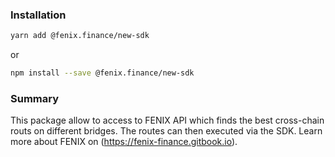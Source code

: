 ### Installation

```bash
yarn add @fenix.finance/new-sdk
```
or
```bash
npm install --save @fenix.finance/new-sdk
```

### Summary

This package allow to access to FENIX API which finds the best cross-chain routs on different bridges. The routes can then executed via the SDK.
Learn more about FENIX on (https://fenix-finance.gitbook.io).
